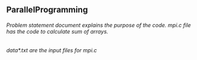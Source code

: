 ## ParallelProgramming
###### Problem statement document explains the purpose of the code. mpi.c file has the code to calculate sum of arrays. 
###### data*.txt are the input files for mpi.c
